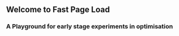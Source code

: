 ## Welcome to Fast Page Load

### A Playground for early stage experiments in optimisation



<script>
    (function(v,a,d,e,r) {
        v['SectionioAnalyticsConfig']={sqrum:r};
        var js=a.createElement(d),where=a.getElementsByTagName(d)[0];
        js.src=e;where.parentNode.insertBefore(js,where);
        where.parentNode.insertBefore(js,where);
    }(window, document, 'script', 'https://awesome.section.io/js/5140/sqrum.js', '1522-2636-5140'));
</script>

